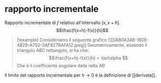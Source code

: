 # rapporto incrementale
Rapporto incrementale di $f$ relativo all'intervallo $[x,x+h]$.
$$\frac{f(x+h)-f(x)}{h}$$
>[!example]
>Consideriamo il seguente grafico
>![[DA80A24B-16DE-4829-A750-3AF827BAFA12.jpeg]]
>Geometricamente, essendo il triangolo $ABC$ rettangolo, si ha che:
>$$\frac{f(x+h)-f(x)}{h} = \tan\alpha $$
> Che è il coefficiente angolare della retta $AB$

Il limite del rapporto incrementale per $h\to 0$ è la definizione di [[derivata]].